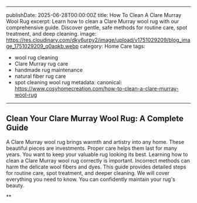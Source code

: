 
---
publishDate: 2025-06-28T00:00:00Z
title: How To Clean A Clare Murray Wool Rug
excerpt: Learn how to clean a Clare Murray wool rug with our comprehensive guide. Discover gentle, safe methods for routine care, spot treatment, and deep cleaning.
image: https://res.cloudinary.com/dky6urpy2/image/upload/v1751029209/blog_image_1751029209_q0aqkb.webp
category: Home Care
tags:
  - wool rug cleaning
  - Clare Murray rug care
  - handmade rug maintenance
  - natural fiber rug care
  - spot cleaning wool rug
metadata:
  canonical: https://www.cosyhomecreation.com/how-to-clean-a-clare-murray-wool-rug
---

## Clean Your Clare Murray Wool Rug: A Complete Guide

A Clare Murray wool rug brings warmth and artistry into any home. These beautiful pieces are investments. Proper care helps them last for many years. You want to keep your valuable rug looking its best. Learning how to clean a Clare Murray wool rug correctly is important. Incorrect methods can harm the delicate wool fibers and dyes. This guide provides detailed steps for routine care, spot treatment, and deeper cleaning. We will cover everything you need to know. You can confidently maintain your rug's beauty.

**